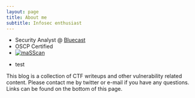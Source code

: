 ```yaml
---
layout: page
title: About me
subtitle: Infosec enthusiast 
---
```


- Security Analyst @ [Bluecast](https://bluecast.tech/)
- OSCP Certified
- [ ![maSScan](https://www.hackthebox.eu/badge/image/94996)](https://www.hackthebox.eu/home/users/profile/94996)
* test


This blog is a collection of CTF writeups and other vulnerability related content. Please contact me by twitter or e-mail if you have any questions. Links can be found on the bottom of this page.
